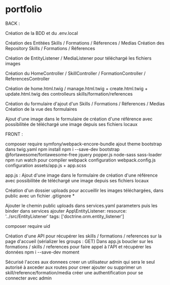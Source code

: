 # portfolio

BACK :

Création de la BDD et du .env.local

Création des Entitées Skills / Formations / Réferences / Medias
Création des Repository Skills / Formations / Réferences

Création de EntityListener / MediaListener pour téléchargé les fichiers images

Création du HomeController / SkillController / FormationController / ReferencesController

Création de home.html.twig / manage.html.twig + create.html.twig + update.html.twig des controlleurs skills/formation/references

Création du formulaire d'ajout d'un Skills / Formations / Réferences / Medias
Création de la vue des formulaires

Ajout d'une image dans le formulaire de création d'une référence avec possibilitée de téléchargé une image depuis ses fichiers locaux

FRONT :

composer require symfony/webpack-encore-bundle
ajout theme bootstrap dans twig.yaml
npm install
npm i --save-dev bootstrap @fortawesome/fontawesome-free jquery popper.js node-sass sass-loader
npm run watch pour compiler webpack
configuration webpack.config.js
configuration assets/app.js + app.scss

app.js : Ajout d'une image dans le formulaire de création d'une référence avec possibilitée de téléchargé une image depuis ses fichiers locaux

Création d'un dossier uploads pour accueillir les images téléchargées, dans public avec un fichier .gitignore * 

Ajouter le chemin public uploads dans services.yaml parameters puis les binder dans services
ajouter App\EntityListener\:
        resource: '../src/EntityListener'
        tags: ['doctrine.orm.entity_listener']

composer require uid

Création d'une API pour récupérer les skills / formations / references sur la page d'accueil (sérializer les groups : GET)
Dans app.js boucler sur les formations / skills / references pour faire appel à l'API et récupérer les données
npm i --save-dev moment

Sécurisé l'acces aux donnees 
creer un utilisateur admin qui sera le seul autorisé à axceder aux routes pour creer ajouter ou supprimer un skill/reference/formation/media
créer une authentification pour se connecter avec admin
